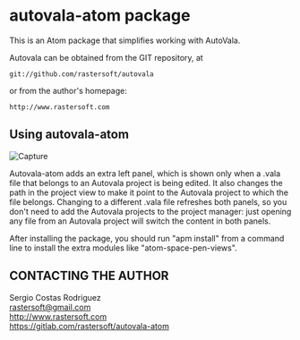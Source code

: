 # autovala-atom package

This is an Atom package that simplifies working with AutoVala.

Autovala can be obtained from the GIT repository, at

    git://github.com/rastersoft/autovala

or from the author's homepage:

    http://www.rastersoft.com

## Using autovala-atom

![Capture](https://raw.github.com/rastersoft/autovala-atom/master/capture.png)

Autovala-atom adds an extra left panel, which is shown only when a .vala file that belongs to an Autovala project is being edited. It also changes the path in the project view to make it point to the Autovala project to which the file belongs. Changing to a different .vala file refreshes both panels, so you don't need to add the Autovala projects to the project manager: just opening any file from an Autovala project will switch the content in both panels.

After installing the package, you should run "apm install" from a command line to install the extra modules like "atom-space-pen-views".

## CONTACTING THE AUTHOR

Sergio Costas Rodriguez  
rastersoft@gmail.com  
http://www.rastersoft.com  
https://gitlab.com/rastersoft/autovala-atom